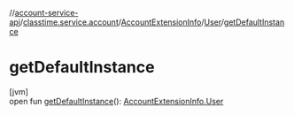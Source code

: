 //[account-service-api](../../../../index.md)/[classtime.service.account](../../index.md)/[AccountExtensionInfo](../index.md)/[User](index.md)/[getDefaultInstance](get-default-instance.md)

# getDefaultInstance

[jvm]\
open fun [getDefaultInstance](get-default-instance.md)(): [AccountExtensionInfo.User](index.md)
